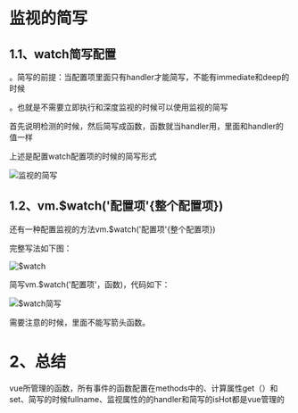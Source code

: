 # 监视的简写

## 1.1、watch简写配置

。简写的前提：当配置项里面只有handler才能简写，不能有immediate和deep的时候

。也就是不需要立即执行和深度监视的时候可以使用监视的简写

首先说明检测的时候，然后简写成函数，函数就当handler用，里面和handler的值一样

上述是配置watch配置项的时候的简写形式

![监视的简写](C:\Users\86173\Desktop\vue\笔记\images\监视的简写.png)

## 1.2、vm.$watch('配置项'{整个配置项})

还有一种配置监视的方法vm.$watch('配置项'{整个配置项})

完整写法如下图：

![$watch](C:\Users\86173\Desktop\vue\笔记\images\$watch.png)

简写vm.$watch('配置项'，函数)，代码如下：

![$watch简写](C:\Users\86173\Desktop\vue\笔记\images\$watch简写.png)

需要注意的时候，里面不能写箭头函数。

# 2、总结

vue所管理的函数，所有事件的函数配置在methods中的、计算属性get（）和set、简写的时候fullname、监视属性的的handler和简写的isHot都是vue管理的